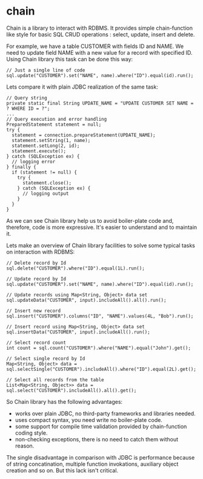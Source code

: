 chain
=====

Chain is a library to interact with RDBMS. It provides simple chain-function like style for basic 
SQL CRUD operations : select, update, insert and delete.


For example, we have a table CUSTOMER with fields ID and NAME. We need to update field NAME with a new value for 
a record with specified ID. Using Chain library this task can be done this way:

```
// Just a single line of code
sql.update("CUSTOMER").set("NAME", name).where("ID").equal(id).run();
```

Lets compare it with plain JDBC realization of the same task:

```
// Query string
private static final String UPDATE_NAME = "UPDATE CUSTOMER SET NAME = ? WHERE ID = ?";
...
// Query execution and error handling
PreparedStatement statement = null;
try {
  statement = connection.prepareStatement(UPDATE_NAME);
  statement.setString(1, name);
  statement.setLong(2, id);
  statement.execute();
} catch (SQLException ex) {
  // logging error
} finally {
  if (statement != null) {
    try {
      statement.close();
    } catch (SQLException ex) {
      // logging output
    }
  }
}
```
As we can see Chain library help us to avoid boiler-plate code and, therefore, code is more expressive.
It's easier to understand and to maintain it.

Lets make an overview of Chain library facilities to solve some typical tasks on interaction with RDBMS:
```
// Delete record by Id
sql.delete("CUSTOMER").where("ID").equal(1L).run();

// Update record by Id
sql.update("CUSTOMER").set("NAME", name).where("ID").equal(id).run();

// Update records using Map<String, Object> data set
sql.updateData("CUSTOMER", input).includeAll().all().run();

// Insert new record
sql.insert("CUSTOMER").columns("ID", "NAME").values(4L, "Bob").run();

// Insert record using Map<String, Object> data set
sql.insertData("CUSTOMER", input).includeAll().run();

// Select record count
int count = sql.count("CUSTOMER").where("NAME").equal("John").get();

// Select single record by Id
Map<String, Object> data = sql.selectSingle("CUSTOMER").includeAll().where("ID").equal(2L).get();

// Select all records from the table
List<Map<String, Object>> data = sql.select("CUSTOMER").includeAll().all().get();

```

So Chain library has the following advantages:
* works over plain JDBC, no third-party frameworks and libraries needed.
* uses compact syntax, you need write no boiler-plate code.
* some support for compile time validation provided by chain-function coding style.
* non-checking exceptions, there is no need to catch them without reason.

The single disadvantage in comparison with JDBC is performance because of string concatination, 
multiple function invokations, auxiliary object creation and so on. But this lack isn't critical.
